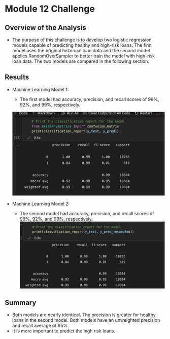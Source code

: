 # Module 12 Challenge

## Overview of the Analysis


*  The purpose of this challenge is to develop two logistic regression models capable of predicting healthy and high-risk loans. The first model uses the original historical loan data and the second model applies RandomOverSampler to better train the model with high-risk loan data. The two models are compared in the following section.

## Results



* Machine Learning Model 1:
  * The first model had accuracy, precision, and recall scores of 99%, 92%, and 99%, respectively.

  ![Results of first model](model.png)

* Machine Learning Model 2:
  * The second model had accuracy, precision, and recall scores of 99%, 92%, and 99%, respectively. 
  ![Results second model](Resampled.png)

## Summary


* Both models are nearly identical. The precision is greater for healthy loans in the second model. Both models have an unweighted precision and recall average of 95%.
* It is more important to predict the high risk loans.



